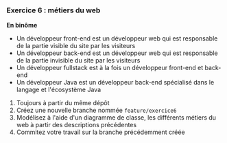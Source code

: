 ### Exercice 6 : métiers du web

**En binôme**

- Un développeur front-end est un développeur web qui est responsable de la partie visible du site par les visiteurs
- Un développeur back-end est un développeur web qui est responsable de la partie invisible du site par les visiteurs
- Un développeur fullstack est à la fois un développeur front-end et back-end
- Un développeur Java est un développeur back-end spécialisé dans le langage et l'écosystème Java

1. Toujours à partir du même dépôt
2. Créez une nouvelle branche nommée `feature/exercice6` 
3. Modélisez à l'aide d'un diagramme de classe, les différents métiers du web à partir des descriptions précédentes
4. Commitez votre travail sur la branche précédemment créée